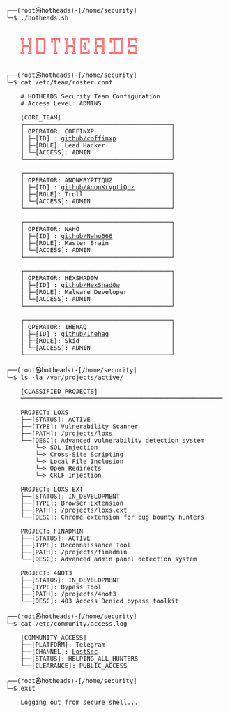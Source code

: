 <pre align="left">
  
┌──(root㉿hotheads)-[/home/security]
└─$ ./hotheads.sh

<span style="color: #ff0000;">  
    ╦ ╦ ╔═╗ ╔╦╗ ╦ ╦ ╔═╗ ╔═╗ ╔╦═╗ ╔═╗
    ╠═╣ ║ ║  ║  ╠═╣ ║╣  ╠═╣  ║ ║ ╚═╗
    ╩ ╩ ╚═╝  ╩  ╩ ╩ ╚═╝ ╩ ╩ ═╩═╝ ╚═╝
</span>

┌──(root㉿hotheads)-[/home/security]
└─$ cat /etc/team/roster.conf

    # HOTHEADS Security Team Configuration
    # Access Level: ADMINS
    
    [CORE_TEAM]
    ┌────────────────────────────────────────┐
    │ OPERATOR: COFFINXP                     │
    │ ├─[ID] : <a href="https://github.com/coffinxp">github/coffinxp</a>               │
    │ ├─[ROLE]: Lead Hacker                  │
    │ └─[ACCESS]: ADMIN                      │
    └────────────────────────────────────────┘
    
    ┌────────────────────────────────────────┐
    │ OPERATOR: ANONKRYPTIQUZ                │
    │ ├─[ID] : <a href="https://github.com/AnonKryptiQuz">github/AnonKryptiQuz</a>          │
    │ ├─[ROLE]: Troll                        │
    │ └─[ACCESS]: ADMIN                      │
    └────────────────────────────────────────┘
    
    ┌────────────────────────────────────────┐
    │ OPERATOR: NAHO                         │
    │ ├─[ID] : <a href="https://github.com/Naho666">github/Naho666</a>                │
    │ ├─[ROLE]: Master Brain                 │
    │ └─[ACCESS]: ADMIN                      │
    └────────────────────────────────────────┘
    
    ┌────────────────────────────────────────┐
    │ OPERATOR: HEXSHAD0W                    │
    │ ├─[ID] : <a href="https://github.com/HexShad0w">github/HexShad0w</a>              │
    │ ├─[ROLE]: Malware Developer            │
    │ └─[ACCESS]: ADMIN                      │
    └────────────────────────────────────────┘
    
    ┌────────────────────────────────────────┐
    │ OPERATOR: 1HEHAQ                       │
    │ ├─[ID] : <a href="https://github.com/1hehaq">github/1hehaq</a>                 │
    │ ├─[ROLE]: Skid                         │
    │ └─[ACCESS]: ADMIN                      │
    └────────────────────────────────────────┘

┌──(root㉿hotheads)-[/home/security]
└─$ ls -la /var/projects/active/

    [CLASSIFIED_PROJECTS]
    ═══════════════════════════════════════════════════════
    
    PROJECT: LOXS
    ├──[STATUS]: ACTIVE
    ├──[TYPE]: Vulnerability Scanner
    ├──[PATH]: <a href="https://github.com/coffinxp/loxs">/projects/loxs</a>
    └──[DESC]: Advanced vulnerability detection system
        └─> SQL Injection
        └─> Cross-Site Scripting
        └─> Local File Inclusion
        └─> Open Redirects
        └─> CRLF Injection
    
    PROJECT: LOXS.EXT
    ├──[STATUS]: IN_DEVELOPMENT
    ├──[TYPE]: Browser Extension
    ├──[PATH]: /projects/loxs.ext
    └──[DESC]: Chrome extension for bug bounty hunters
    
    PROJECT: FINADMIN
    ├──[STATUS]: ACTIVE
    ├──[TYPE]: Reconnaissance Tool
    ├──[PATH]: /projects/finadmin
    └──[DESC]: Advanced admin panel detection system
    
    PROJECT: 4NOT3
    ├──[STATUS]: IN_DEVELOPMENT
    ├──[TYPE]: Bypass Tool
    ├──[PATH]: /projects/4not3
    └──[DESC]: 403 Access Denied bypass toolkit

┌──(root㉿hotheads)-[/home/security]
└─$ cat /etc/community/access.log

    [COMMUNITY_ACCESS]
    ├──[PLATFORM]: Telegram
    ├──[CHANNEL]: <a href="https://t.me/lostsec">LostSec</a>
    ├──[STATUS]: HELPING_ALL_HUNTERS
    └──[CLEARANCE]: PUBLIC_ACCESS

┌──(root㉿hotheads)-[/home/security]
└─$ exit

    Logging out from secure shell...
</div>
</pre>
